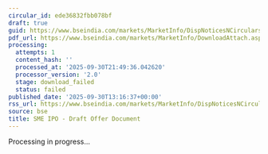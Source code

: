 ```yaml
---
circular_id: ede36832fbb078bf
draft: true
guid: https://www.bseindia.com/markets/MarketInfo/DispNoticesNCirculars.aspx?Noticeid={5685A9A2-89B1-4676-ACAD-4D762B3A647B}&noticeno=20250930-59&dt=09/30/2025&icount=59&totcount=114&flag=0
pdf_url: https://www.bseindia.com/markets/MarketInfo/DownloadAttach.aspx?id=20250930-59&attachedId=
processing:
  attempts: 1
  content_hash: ''
  processed_at: '2025-09-30T21:49:36.042620'
  processor_version: '2.0'
  stage: download_failed
  status: failed
published_date: '2025-09-30T13:16:37+00:00'
rss_url: https://www.bseindia.com/markets/MarketInfo/DispNoticesNCirculars.aspx?Noticeid={5685A9A2-89B1-4676-ACAD-4D762B3A647B}&noticeno=20250930-59&dt=09/30/2025&icount=59&totcount=114&flag=0
source: bse
title: SME IPO - Draft Offer Document
---
```


Processing in progress...